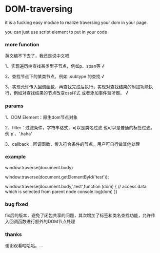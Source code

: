 # DOM-traversing
it is a fucking easy module to realize traversing your dom in your page.

you can just use script element to put in your code

### more function

英文编不下去了，我还是说中文吧

1、实现遍历树查找某类型子节点，例如p、span等  √

2、查找节点下的某类节点，例如 .subtype 的查找  √

3、实现允许传入回调函数，再查找完成后执行，实现对查找结果的附加功能执行，例如对查找结果的节点改变css样式 或者添加事件监听器。   √

### params

1、DOM Element：原生dom节点对象

2、filter：过滤条件，字符串格式，可以是类名过滤 也可以是普通的标签过滤。例'p'、'.haha'

3、callback：回调函数，传入符合条件的节点，用户可自行做其他处理


### example 

window.traverse(document.body)

window.traverse(document.getElementById('test'));

window.traverse(document.body,'.test',function (dom) {
	// access data which is selected from parent node
	console.log(dom)
})

### bug fixed

fix后的版本，避免了闭包共享的问题，其次增加了标签和类名查找功能，允许传入回调函数进行额外的DOM节点处理

### thanks

谢谢观看哈哈哈。...
